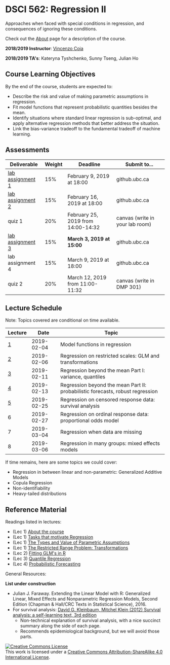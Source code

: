 # DSCI 562: Regression II

Approaches when faced with special conditions in regression, and consequences of ignoring these conditions.

Check out the [About](about.md) page for a description of the course.

__2018/2019 Instructor__: [Vincenzo Coia](https://vincenzocoia.github.io)

__2018/2019 TA's__: Kateryna Tyshchenko, Sunny Tseng, Julian Ho

## Course Learning Objectives

By the end of the course, students are expected to:

- Describe the risk and value of making parametric assumptions in regression.
- Fit model functions that represent probabilistic quantities besides the mean.
- Identify situations where standard linear regression is sub-optimal, and apply alternative regression methods that better address the situation.
- Link the bias-variance tradeoff to the fundamental tradeoff of machine learning.


## Assessments

| Deliverable | Weight   | Deadline | Submit to... |
|------------|----------|----------|--------------|
| [lab assignment 1](./lab1/lab1.md) | 15% | February 9, 2019 at 18:00 | github.ubc.ca |
| [lab assignment 2](./lab2/lab2.md) | 15% | February 16, 2019 at 18:00 | github.ubc.ca |
| quiz 1           | 20% | February 25, 2019 from 14:00-14:32 | canvas (write in your lab room) |
| [lab assignment 3](./lab3/lab3.md) | 15% | **March 3, 2019 at 15:00** | github.ubc.ca |
| lab assignment 4 | 15% | March 9, 2019 at 18:00 | github.ubc.ca |
| quiz 2           | 20% | March 12, 2019 from 11:00-11:32 | canvas (write in DMP 301)       |

## Lecture Schedule

Note: Topics covered are conditional on time available.

| Lecture| Date | Topic |
|-------|-------------|-------------|
| [1](./lec1) | 2019-02-04 | Model functions in regression |
| [2](./lec2) | 2019-02-06 | Regression on restricted scales: GLM and transformations |
| [3](./lec3) | 2019-02-11 | Regression beyond the mean Part I: variance, quantiles |
| [4](./lec4) | 2019-02-13 | Regression beyond the mean Part II: probabilistic forecasts, robust regression |
| [5](./lec5) | 2019-02-25 | Regression on censored response data: survival analysis   |
| 6 | 2019-02-27 | Regression on ordinal response data: proportional odds model |
| 7 | 2019-03-04 | Regression when data are missing |
| 8 | 2019-03-06 | Regression in many groups: mixed effects models |

If time remains, here are some topics we could cover:

- Regression in between linear and non-parametric: Generalized Additive Models
- Copula Regression
- Non-identifiability
- Heavy-tailed distributions

## Reference Material

Readings listed in lectures:

- (Lec 1) [About the course](about.md)
- (Lec 1) [Tasks that motivate Regression](lec1/00-tasks.md)
- (Lec 1) [The Types and Value of Parametric Assumptions](lec1/088-parametric.md)
- (Lec 1) [The Restricted Range Problem: Transformations](lec1/089-transformations.md)
- (Lec 2) [Fitting GLM's in R](lec2/090-glm_in_r.md)
- (Lec 3) [Quantile Regression](lec3/033-quantile_regression.html)
- (Lec 4) [Probabilistic Forecasting](lec4/032-probabilistic_forecasting.html)


General Resources:

**List under construction**

- Julian J. Faraway. Extending the Linear Model with R: Generalized Linear, Mixed Effects and Nonparametric Regression Models, Second Edition (Chapman & Hall/CRC Texts in Statistical Science), 2016.
- For survival analysis: [David G. Kleinbaum, Mitchel Klein (2012) Survival analysis: a self-learning text, 3rd edition](http://webcat2.library.ubc.ca/vwebv/holdingsInfo?bibId=5827037)
	- Non-technical explanation of survival analysis, with a nice succinct summary along the side of each page.
	- Recommends epidemiological background, but we will avoid those parts.  

<a rel="license" href="http://creativecommons.org/licenses/by-sa/4.0/"><img alt="Creative Commons License" style="border-width:0" src="https://i.creativecommons.org/l/by-sa/4.0/88x31.png" /></a><br />This work is licensed under a <a rel="license" href="http://creativecommons.org/licenses/by-sa/4.0/">Creative Commons Attribution-ShareAlike 4.0 International License</a>.
